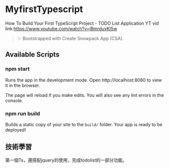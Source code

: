 # MyfirstTypescript
How To Build Your First TypeScript Project - TODO List Application
YT vid link:https://www.youtube.com/watch?v=jBmrduvKl5w
> ✨ Bootstrapped with Create Snowpack App (CSA).

## Available Scripts

### npm start

Runs the app in the development mode.
Open http://localhost:8080 to view it in the browser.

The page will reload if you make edits.
You will also see any lint errors in the console.

### npm run build

Builds a static copy of your site to the `build/` folder.
Your app is ready to be deployed!

## 技術學習
第一個Ts，還搭配jquery的使用，完成todolist的一部分功能。
